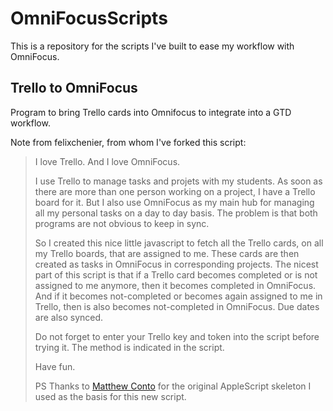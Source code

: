 # OmniFocusScripts

This is a repository for the scripts I've built to ease my workflow with OmniFocus.

## Trello to OmniFocus

Program to bring Trello cards into Omnifocus to integrate into a GTD workflow.

Note from felixchenier, from whom I've forked this script:

> I love Trello. And I love OmniFocus.
>
> I use Trello to manage tasks and projets with my students. As soon as there are more than one person working on a project, I have a Trello board for it. But I also use OmniFocus as my main hub for managing all my personal tasks on a day to day basis. The problem is that both programs are not obvious to keep in sync.
>
> So I created this nice little javascript to fetch all the Trello cards, on all my Trello boards, that are assigned to me. These cards are then created as tasks in OmniFocus in corresponding projects. The nicest part of this script is that if a Trello card becomes completed or is not assigned to me anymore, then it becomes completed in OmniFocus. And if it becomes not-completed or becomes again assigned to me in Trello, then is also becomes not-completed in OmniFocus. Due dates are also synced.
>
> Do not forget to enter your Trello key and token into the script before trying it. The method is indicated in the script.
>
> Have fun.
>
> PS Thanks to [Matthew Conto](https://github.com/nsh87/trello-geektool) for the original AppleScript skeleton I used as the basis for this new script.
